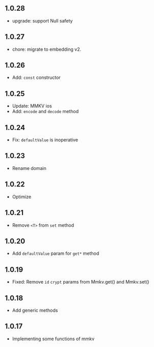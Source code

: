 ## 1.0.28
* upgrade: support Null safety

## 1.0.27
* chore: migrate to embedding v2.

## 1.0.26
* Add: `const` constructor

## 1.0.25
* Update: MMKV ios
* Add: `encode` and `decode` method

## 1.0.24
* Fix: `defaultValue` is inoperative

## 1.0.23
* Rename domain

## 1.0.22
* Optimize

## 1.0.21
* Remove `<T>` from `set` method

## 1.0.20
* Add `defaultValue` param for `get*` method

## 1.0.19
* Fixed: Remove `id` `crypt` params from Mmkv.get() and Mmkv.set()

## 1.0.18
* Add generic methods

## 1.0.17
* Implementing some functions of mmkv